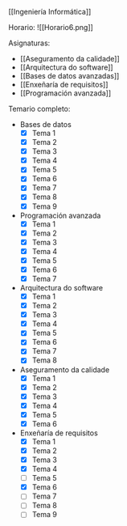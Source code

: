 [[Ingeniería Informática]]

Horario:
![[Horario6.png]]

Asignaturas:
+ [[Aseguramento da calidade]]
+ [[Arquitectura do software]]
+ [[Bases de datos avanzadas]]
+ [[Enxeñaría de requisitos]]
+ [[Programación avanzada]]

Temario completo:
+ Bases de datos
	+ [x] Tema 1
	+ [x] Tema 2
	+ [x] Tema 3
	+ [x] Tema 4
	+ [x] Tema 5
	+ [x] Tema 6
	+ [x] Tema 7
	+ [x] Tema 8
	+ [x] Tema 9
+ Programación avanzada
	+ [x] Tema 1
	+ [x] Tema 2
	+ [x] Tema 3
	+ [x] Tema 4
	+ [x] Tema 5
	+ [x] Tema 6
	+ [x] Tema 7
+ Arquitectura do software
	+ [x] Tema 1
	+ [x] Tema 2
	+ [x] Tema 3
	+ [x] Tema 4
	+ [x] Tema 5
	+ [x] Tema 6
	+ [x] Tema 7
	+ [x] Tema 8
+ Aseguramento da calidade
	+ [x] Tema 1
	+ [x] Tema 2
	+ [x] Tema 3
	+ [x] Tema 4
	+ [x] Tema 5
	+ [x] Tema 6
+ Enxeñaría de requisitos
	+ [x] Tema 1
	+ [x] Tema 2
	+ [x] Tema 3
	+ [x] Tema 4
	+ [ ] Tema 5
	+ [x] Tema 6
	+ [ ] Tema 7
	+ [ ] Tema 8
	+ [ ] Tema 9